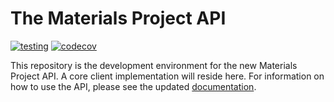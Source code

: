 # The Materials Project API

[![testing](https://github.com/materialsproject/api/workflows/testing/badge.svg)](https://github.com/materialsproject/api/actions?query=workflow%3Atesting)
[![codecov](https://codecov.io/gh/materialsproject/api/branch/main/graph/badge.svg)](https://codecov.io/gh/materialsproject/api)

This repository is the development environment for the new Materials Project API. A core client implementation will reside here. For information on how to use the API, please see the updated [documentation](https://docs.materialsproject.org/downloading-data/how-do-i-download-the-materials-project-database).
